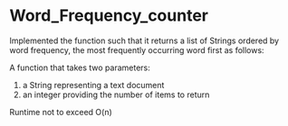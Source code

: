 Word_Frequency_counter
======================
Implemented the function such that it returns a list of Strings ordered by word frequency, the most frequently occurring word first as follows: 


A function that takes two parameters:

1. a String representing a text document
2. an integer providing the number of items to return


Runtime not to exceed O(n)
